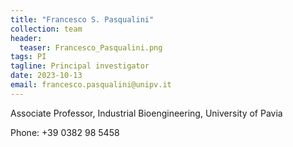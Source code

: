 ```yaml
---
title: "Francesco S. Pasqualini"
collection: team
header:
  teaser: Francesco_Pasqualini.png
tags: PI
tagline: Principal investigator
date: 2023-10-13
email: francesco.pasqualini@unipv.it
---
```


Associate Professor, Industrial Bioengineering,
University of Pavia

Phone: +39 0382 98 5458
